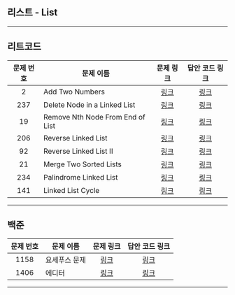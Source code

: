 ## 리스트 - List
----------
리트코드
----------
| 문제 번호 | 문제 이름 | 문제 링크 | 답안 코드 링크 |
|:-----:|-------|:---:|:---:|
|   2   | Add Two Numbers | [링크](https://leetcode.com/problems/add-two-numbers/) | [링크](https://github.com/nicky-day/CodingTest/blob/main/src/main/java/org/example/list/leetcode/001-Add_Two_Numbers.kt) |
| 237 | Delete Node in a Linked List | [링크](https://leetcode.com/problems/delete-node-in-a-linked-list/) | [링크](https://github.com/nicky-day/CodingTest/blob/main/src/main/java/org/example/list/leetcode/002-Delete-Node-in-a-Linked-List.kt) |
| 19 | Remove Nth Node From End of List | [링크](https://leetcode.com/problems/remove-nth-node-from-end-of-list/) | [링크](https://github.com/nicky-day/CodingTest/blob/main/src/main/java/org/example/list/leetcode/003-Remove-Nth-Node-From-End-Of-List.kt) |
| 206 | Reverse Linked List | [링크](https://leetcode.com/problems/reverse-linked-list/) | [링크](https://github.com/nicky-day/CodingTest/blob/main/src/main/java/org/example/list/leetcode/004-Reverse-Linked-List.kt)|
| 92 | Reverse Linked List II | [링크](https://leetcode.com/problems/reverse-linked-list-ii/) | [링크](https://github.com/nicky-day/CodingTest/blob/main/src/main/java/org/example/list/leetcode/005-Reverse-Linked-List-2.kt)|
| 21 | Merge Two Sorted Lists | [링크](https://leetcode.com/problems/merge-two-sorted-lists/) | [링크](https://github.com/nicky-day/CodingTest/blob/main/src/main/java/org/example/list/leetcode/006-Merge-Two-Sorted-Lists.kt) |
| 234 | Palindrome Linked List | [링크](https://leetcode.com/problems/palindrome-linked-list/) | [링크](https://github.com/nicky-day/CodingTest/blob/main/src/main/java/org/example/list/leetcode/007-Palindrome-Linked-List.kt) |
| 141 | Linked List Cycle | [링크](https://leetcode.com/problems/linked-list-cycle/) | [링크]() |
----------
백준
----------
| 문제 번호 | 문제 이름 | 문제 링크 | 답안 코드 링크 |
|:---:|---|:---:|:---:|
| 1158 | 요세푸스 문제 | [링크](https://www.acmicpc.net/problem/1158) | [링크](https://github.com/nicky-day/CodingTest/blob/main/src/main/java/org/example/list/boj/003-%EC%9A%94%EC%84%B8%ED%91%B8%EC%8A%A4_%EB%AC%B8%EC%A0%9C.java) |
| 1406 | 에디터 | [링크](https://www.acmicpc.net/problem/1406) | [링크](https://github.com/nicky-day/CodingTest/blob/main/src/main/java/org/example/list/boj/004-%EC%97%90%EB%94%94%ED%84%B0.java) |
----------
